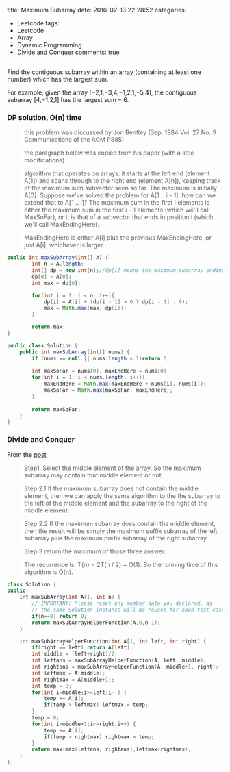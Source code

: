 title: Maximum Subarray
date: 2016-02-13 22:28:52
categories:
- Leetcode
tags:
- Leetcode
- Array
- Dynamic Programming
- Divide and Conquer
comments: true
---

Find the contiguous subarray within an array (containing at least one number) which has the largest sum.

For example, given the array [−2,1,−3,4,−1,2,1,−5,4],
the contiguous subarray [4,−1,2,1] has the largest sum = 6.


### DP solution, O(n) time

> this problem was discussed by Jon Bentley (Sep. 1984 Vol. 27 No. 9 Communications of the ACM P885)

> the paragraph below was copied from his paper (with a little modifications)

> algorithm that operates on arrays: it starts at the left end (element A[1]) and scans through to the right end (element A[n]), keeping track of the maximum sum subvector seen so far. The maximum is initially A[0]. Suppose we've solved the problem for A[1 .. i - 1]; how can we extend that to A[1 .. i]? The maximum sum in the first I elements is either the maximum sum in the first i - 1 elements (which we'll call MaxSoFar), or it is that of a subvector that ends in position i (which we'll call MaxEndingHere).

> MaxEndingHere is either A[i] plus the previous MaxEndingHere, or just A[i], whichever is larger.

```java
public int maxSubArray(int[] A) {
        int n = A.length;
        int[] dp = new int[n];//dp[i] means the maximum subarray ending with A[i];
        dp[0] = A[0];
        int max = dp[0];

        for(int i = 1; i < n; i++){
            dp[i] = A[i] + (dp[i - 1] > 0 ? dp[i - 1] : 0);
            max = Math.max(max, dp[i]);
        }

        return max;
}
```


```java
public class Solution {
    public int maxSubArray(int[] nums) {
        if (nums == null || nums.length < 1)return 0;
        
        int maxSoFar = nums[0], maxEndHere = nums[0];
        for(int i = 1; i < nums.length; i++){
            maxEndHere = Math.max(maxEndHere + nums[i], nums[i]);
            maxSoFar = Math.max(maxSoFar, maxEndHere);
        }
        
        return maxSoFar;
    }
}
```

### Divide and Conquer

From the [post](https://leetcode.com/discuss/694/how-solve-maximum-subarray-using-divide-and-conquer-approach)

> Step1. Select the middle element of the array. So the maximum subarray may contain that middle element or not.

> Step 2.1 If the maximum subarray does not contain the middle element, then we can apply the same algorithm to the the subarray to the left of the middle element and the subarray to the right of the middle element.

> Step 2.2 If the maximum subarray does contain the middle element, then the result will be simply the maximum suffix subarray of the left subarray plus the maximum prefix subarray of the right subarray

> Step 3 return the maximum of those three answer.

> The recurrence is: T(n) = 2T(n / 2) + O(1). So the running time of this algorithm is O(n).

```c++
class Solution {
public:
    int maxSubArray(int A[], int n) {
        // IMPORTANT: Please reset any member data you declared, as
        // the same Solution instance will be reused for each test case.
        if(n==0) return 0;
        return maxSubArrayHelperFunction(A,0,n-1);
    }

    int maxSubArrayHelperFunction(int A[], int left, int right) {
        if(right == left) return A[left];
        int middle = (left+right)/2;
        int leftans = maxSubArrayHelperFunction(A, left, middle);
        int rightans = maxSubArrayHelperFunction(A, middle+1, right);
        int leftmax = A[middle];
        int rightmax = A[middle+1];
        int temp = 0;
        for(int i=middle;i>=left;i--) {
            temp += A[i];
            if(temp > leftmax) leftmax = temp;
        }
        temp = 0;
        for(int i=middle+1;i<=right;i++) {
            temp += A[i];
            if(temp > rightmax) rightmax = temp;
        }
        return max(max(leftans, rightans),leftmax+rightmax);
    }
};
```
